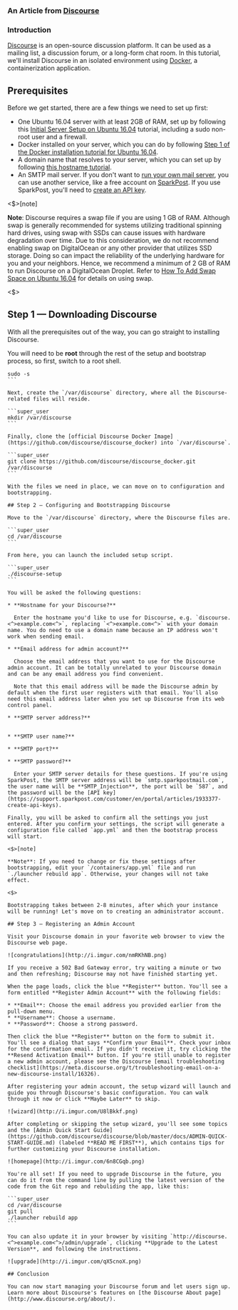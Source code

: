 ### An Article from [Discourse](http://www.discourse.org/)

### Introduction

[Discourse](http://www.discourse.org/) is an open-source discussion platform. It can be used as a mailing list, a discussion forum, or a long-form chat room. In this tutorial, we'll install Discourse in an isolated environment using [Docker](https://www.digitalocean.com/community/tutorials/how-to-install-and-use-docker-on-ubuntu-16-04), a containerization application.

## Prerequisites

Before we get started, there are a few things we need to set up first:

* One Ubuntu 16.04 server with at least 2GB of RAM, set up by following this [Initial Server Setup on Ubuntu 16.04](https://www.digitalocean.com/community/tutorials/initial-server-setup-with-ubuntu-16-04) tutorial, including a sudo non-root user and a firewall.
* Docker installed on your server, which you can do by following [Step 1 of the Docker installation tutorial for Ubuntu 16.04](https://www.digitalocean.com/community/tutorials/how-to-install-and-use-docker-on-ubuntu-16-04).
* A domain name that resolves to your server, which you can set up by following [this hostname tutorial](https://www.digitalocean.com/community/articles/how-to-set-up-a-host-name-with-digitalocean).
* An SMTP mail server. If you don't want to [run your own mail server](https://www.digitalocean.com/community/tutorials/why-you-may-not-want-to-run-your-own-mail-server), you can use another service, like a free account on [SparkPost](https://sparkpost.com/). If you use SparkPost, you'll need to [create an API key](https://support.sparkpost.com/customer/en/portal/articles/1933377-create-api-keys).

<$>[note]

**Note**: Discourse requires a swap file if you are using 1 GB of RAM. Although swap is generally recommended for systems utilizing traditional spinning hard drives, using swap with SSDs can cause issues with hardware degradation over time. Due to this consideration, we do not recommend enabling swap on DigitalOcean or any other provider that utilizes SSD storage. Doing so can impact the reliability of the underlying hardware for you and your neighbors. Hence, we recommend a minimum of 2 GB of RAM to run Discourse on a DigitalOcean Droplet. Refer to [How To Add Swap Space on Ubuntu 16.04](https://www.digitalocean.com/community/tutorials/how-to-add-swap-space-on-ubuntu-16-04) for details on using swap.

<$>

## Step 1 — Downloading Discourse

With all the prerequisites out of the way, you can go straight to installing Discourse.

You will need to be **root** through the rest of the setup and bootstrap process, so first, switch to a root shell.

```command
sudo -s
​```

Next, create the `/var/discourse` directory, where all the Discourse-related files will reside.

```super_user
mkdir /var/discourse
​```

Finally, clone the [official Discourse Docker Image](https://github.com/discourse/discourse_docker) into `/var/discourse`.

```super_user
git clone https://github.com/discourse/discourse_docker.git /var/discourse
​```

With the files we need in place, we can move on to configuration and bootstrapping.

## Step 2 — Configuring and Bootstrapping Discourse

Move to the `/var/discourse` directory, where the Discourse files are.

```super_user
cd /var/discourse
​```

From here, you can launch the included setup script.

```super_user
./discourse-setup
​```

You will be asked the following questions:

* **Hostname for your Discourse?**

  Enter the hostname you'd like to use for Discourse, e.g. `discourse.<^>example.com<^>`, replacing `<^>example.com<^>` with your domain name. You do need to use a domain name because an IP address won't work when sending email.

* **Email address for admin account?**

  Choose the email address that you want to use for the Discourse admin account. It can be totally unrelated to your Discourse domain and can be any email address you find convenient.

  Note that this email address will be made the Discourse admin by default when the first user registers with that email. You'll also need this email address later when you set up Discourse from its web control panel.

* **SMTP server address?**


* **SMTP user name?**

* **SMTP port?**

* **SMTP password?**

  Enter your SMTP server details for these questions. If you're using SparkPost, the SMTP server address will be `smtp.sparkpostmail.com`, the user name will be **SMTP_Injection**, the port will be `587`, and the password will be the [API key](https://support.sparkpost.com/customer/en/portal/articles/1933377-create-api-keys).

Finally, you will be asked to confirm all the settings you just entered. After you confirm your settings, the script will generate a configuration file called `app.yml` and then the bootstrap process will start.

<$>[note]

**Note**: If you need to change or fix these settings after bootstrapping, edit your `/containers/app.yml` file and run `./launcher rebuild app`. Otherwise, your changes will not take effect.

<$>

Bootstrapping takes between 2-8 minutes, after which your instance will be running! Let's move on to creating an administrator account.

## Step 3 — Registering an Admin Account

Visit your Discourse domain in your favorite web browser to view the Discourse web page.

![congratulations](http://i.imgur.com/nmRKhNB.png)

If you receive a 502 Bad Gateway error, try waiting a minute or two and then refreshing; Discourse may not have finished starting yet.

When the page loads, click the blue **Register** button. You'll see a form entitled **Register Admin Account** with the following fields:

* **Email**: Choose the email address you provided earlier from the pull-down menu.
* **Username**: Choose a username.
* **Password**: Choose a strong password.

Then click the blue **Register** button on the form to submit it. You'll see a dialog that says **Confirm your Email**. Check your inbox for the confirmation email. If you didn't receive it, try clicking the **Resend Activation Email** button. If you're still unable to register a new admin account, please see the Discourse [email troubleshooting checklist](https://meta.discourse.org/t/troubleshooting-email-on-a-new-discourse-install/16326).

After registering your admin account, the setup wizard will launch and guide you through Discourse's basic configuration. You can walk through it now or click **Maybe Later** to skip.

![wizard](http://i.imgur.com/U8lBkkf.png)

After completing or skipping the setup wizard, you'll see some topics and the [Admin Quick Start Guide](https://github.com/discourse/discourse/blob/master/docs/ADMIN-QUICK-START-GUIDE.md) (labeled **READ ME FIRST**), which contains tips for further customizing your Discourse installation.

![homepage](http://i.imgur.com/6n8CGqb.png)

You're all set! If you need to upgrade Discourse in the future, you can do it from the command line by pulling the latest version of the code from the Git repo and rebuliding the app, like this:

```super_user
cd /var/discourse
git pull
./launcher rebuild app
​```

You can also update it in your browser by visiting `http://discourse.<^>example.com<^>/admin/upgrade`, clicking **Upgrade to the Latest Version**, and following the instructions.

![upgrade](http://i.imgur.com/qX5cnoX.png)

## Conclusion

You can now start managing your Discourse forum and let users sign up. Learn more about Discourse's features on [the Discourse About page](http://www.discourse.org/about/).

```

```